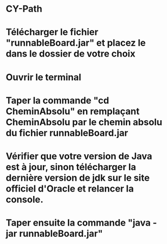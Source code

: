 # CY-Path
#
# Télécharger le fichier "runnableBoard.jar" et placez le dans le dossier de votre choix
# Ouvrir le terminal
# Taper la commande "cd CheminAbsolu" en remplaçant CheminAbsolu par le chemin absolu du fichier runnableBoard.jar
# Vérifier que votre version de Java est à jour, sinon télécharger la dernière version de jdk sur le site officiel d'Oracle et relancer la console.
# Taper ensuite la commande "java -jar runnableBoard.jar"

